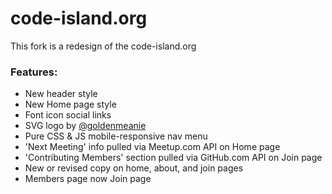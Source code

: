 code-island.org
===================

This fork is a redesign of the code-island.org

### Features:
- New header style 
- New Home page style 
- Font icon social links
- SVG logo by [@goldenmeanie](https://github.com/goldenmeanie)
- Pure CSS & JS mobile-responsive nav menu
- 'Next Meeting' info pulled via Meetup.com API on Home page
- 'Contributing Members' section pulled via GitHub.com API on Join page
- New or revised copy on home, about, and join pages
- Members page now Join page
